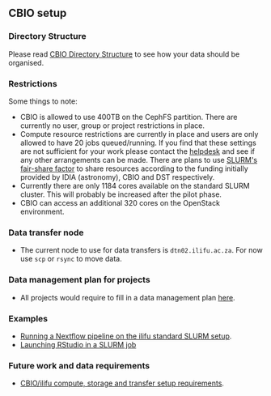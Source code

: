 ## CBIO setup

### Directory Structure

Please read [CBIO Directory Structure](/data/directory_structure#CBIO-directory-structure) to see how your data should be organised.

### Restrictions

Some things to note:
* CBIO is allowed to use 400TB on the CephFS partition. There are currently no user, group or project restrictions in place.
* Compute resource restrictions are currently in place and users are only allowed to have 20 jobs queued/running. If you find that these settings are not sufficient for your work please contact the [helpdesk](https://ilifu.freshdesk.com/support/home) and see if any other arrangements can be made. There are plans to use [SLURM's fair-share factor](https://slurm.schedmd.com/priority_multifactor.html#fairshare) to share resources according to the funding initially provided by IDIA (astronomy), CBIO and DST respectively.
* Currently there are only 1184 cores available on the standard SLURM cluster. This will probably be increased after the pilot phase.
* CBIO can access an additional 320 cores on the OpenStack environment.

### Data transfer node
* The current node to use for data transfers is `dtn02.ilifu.ac.za`. For now use `scp` or `rsync` to move data.

### Data management plan for projects
* All projects would require to fill in a data management plan [here](https://forms.gle/RMJuj5xJdfFRR6CZ8).

### Examples
* [Running a Nextflow pipeline on the ilifu standard SLURM setup](https://github.com/grbot/run-fastqc/tree/ilifu).
* [Launching RStudio in a SLURM job](/tech_docs/software_environments#rstudio)

### Future work and data requirements
* [CBIO/ilifu compute, storage and transfer setup requirements](http://web.cbio.uct.ac.za/~gerrit/slides/CBIO-Ilifu-compute-storage-and-transfer-setup.pdf).